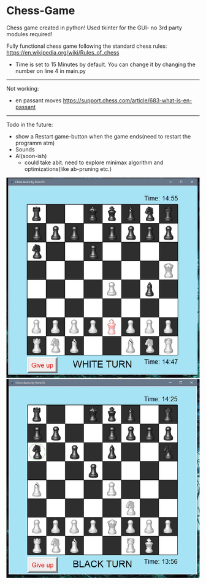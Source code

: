 # Chess-Game
Chess game created in python!
Used tkinter for the GUI- no 3rd party modules required!

Fully functional chess game following the standard chess rules:  https://en.wikipedia.org/wiki/Rules_of_chess


- Time is set to 15 Minutes by default. You can change it by changing the number on line 4 in main.py

---------------------------------------------------------------------------------------------------------------------------------
Not working:
  - en passant moves https://support.chess.com/article/683-what-is-en-passant

---------------------------------------------------------------------------------------------------------------------------------
Todo in the future:
  - show a Restart game-button when the game ends(need to restart the programm atm)
  - Sounds
  - AI(soon-ish) 
    - could take abit. need to explore minimax algorithm and optimizations(like ab-pruning etc.)

![Start_screen](assets/001.jpg "Start_screen")
![game](assets/002.jpg "Game")
